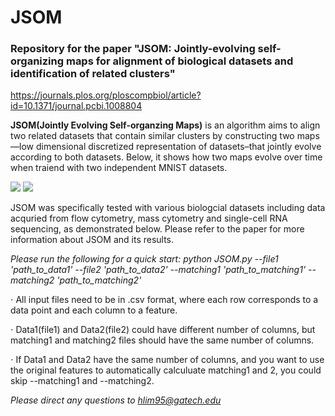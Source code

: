 # JSOM

### Repository for the paper "JSOM: Jointly-evolving self-organizing maps for alignment of biological datasets and identification of related clusters"
https://journals.plos.org/ploscompbiol/article?id=10.1371/journal.pcbi.1008804

**JSOM(Jointly Evolving Self-organzing Maps)** is an algorithm aims to align two related datasets that contain similar clusters by constructing two maps—low dimensional discretized representation of datasets–that jointly evolve according to both datasets. Below, it shows how two maps evolve over time when traiend with two independent MNIST datasets. 

![](/images/map1.gif)
![](/images/map2.gif)

JSOM was specifically tested with various biologcial datasets including data acquried from flow cytometry, mass cytometry and single-cell RNA sequencing, as demonstrated below. Please refer to the paper for more information about JSOM and its results. 



*Please run the following for a quick start:
python JSOM.py --file1 'path_to_data1' --file2 'path_to_data2' --matching1 'path_to_matching1' --matching2 'path_to_matching2'*

⋅ All input files need to be in .csv format, where each row corresponds to a data point and each column to a feature. 

⋅ Data1(file1) and Data2(file2) could have different number of columns, but matching1 and matching2 files should have the same number of columns.

⋅ If Data1 and Data2 have the same number of columns, and you want to use the original features to automatically calculuate matching1 and 2, you could skip --matching1 and --matching2.

*Please direct any questions to hlim95@gatech.edu*
